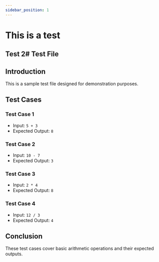 ```yaml
---
sidebar_position: 1
---
```


# This is a test
## Test 2# Test File

## Introduction

This is a sample test file designed for demonstration purposes.

## Test Cases

### Test Case 1

- Input: `5 + 3`
- Expected Output: `8`

### Test Case 2

- Input: `10 - 7`
- Expected Output: `3`

### Test Case 3

- Input: `2 * 4`
- Expected Output: `8`

### Test Case 4

- Input: `12 / 3`
- Expected Output: `4`

## Conclusion

These test cases cover basic arithmetic operations and their expected outputs.

